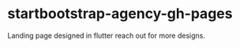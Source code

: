 # startbootstrap-agency-gh-pages
Landing page designed in flutter reach out for more designs.
<img src="" alter="landing page">
